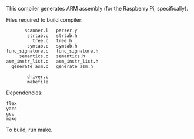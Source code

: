 This compiler generates ARM assembly (for the Raspberry Pi, specifically).

Files required to build compiler:

           scanner.l   parser.y
            strtab.c   strtab.h
              tree.c   tree.h
            symtab.c   symtab.h
	func_signature.c   func_signature.h
         semantics.c   semantics.h
	asm_instr_list.c   asm_instr_list.h
	  generate_asm.c   generate_asm.h

            driver.c
            makefile

Dependencies:

	flex
	yacc
	gcc
	make

To build, run make.

